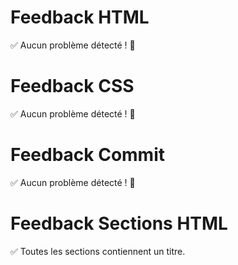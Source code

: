 # Feedback HTML

✅ Aucun problème détecté ! 🎉


# Feedback CSS

✅ Aucun problème détecté ! 🎉


# Feedback Commit

✅ Aucun problème détecté ! 🎉


# Feedback Sections HTML

✅ Toutes les sections contiennent un titre.

